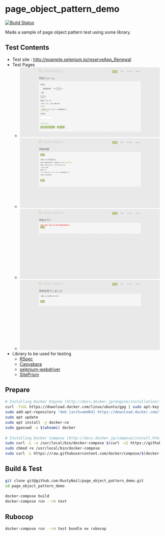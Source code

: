 # page_object_pattern_demo

[![Build Status](https://travis-ci.org/RustyNail/page_object_pattern_demo.svg?branch=master)](https://travis-ci.org/RustyNail/page_object_pattern_demo)

Made a sample of page object pattern test using some library.

## Test Contents
- Test site : http://example.selenium.jp/reserveApp_Renewal
- Test Pages
  - ![Reservation form page](./images/reservation_page.png)
  - ![Reservation comfirm page](./images/reservation_confirm_page.png)
  - ![Reservation confirm error page](./images/reservation_confirm_error_page.png)
  - ![Reservation completed page](./images/reservation_completed.png)
- Library to be used for testing
  - [RSpec](https://github.com/rspec/rspec)
  - [Capyabara](https://github.com/teamcapybara/capybara)
  - [selenium-webdriver](https://github.com/SeleniumHQ/selenium/tree/master/rb)
  - [SitePrism](https://github.com/natritmeyer/site_prism)

## Prepare

```bash
# Installing Docker Engine (http://docs.docker.jp/engine/installation/linux/ubuntulinux.html)
curl -fsSL https://download.docker.com/linux/ubuntu/gpg | sudo apt-key add -
sudo add-apt-repository "deb [arch=amd64] https://download.docker.com/linux/ubuntu $(lsb_release -cs) stable"
sudo apt update
sudo apt install -y docker-ce
sudo gpasswd -a $(whoami) docker

# Installing Docker Compose (http://docs.docker.jp/compose/install.html)
sudo curl -L -o /usr/local/bin/docker-compose $(curl -sI https://github.com/docker/compose/releases/latest | sed -n "/^Location:/{s/^.* //;s#/tag/#/download/#;s#\\r\$#/docker-compose-$(uname -s)-$(uname -m)#;p;}")
sudo chmod +x /usr/local/bin/docker-compose
sudo curl -L https://raw.githubusercontent.com/docker/compose/$(docker-compose version --short)/contrib/completion/bash/docker-compose -o /usr/share/bash-completion/completions/docker-compose
```

## Build & Test

```bash
git clone git@github.com:RustyNail/page_object_pattern_demo.git
cd page_object_pattern_demo

docker-compose build
docker-compose run --rm test
```
## Rubocop

```bash
docker-compose run --rm test bundle ex rubocop
```
